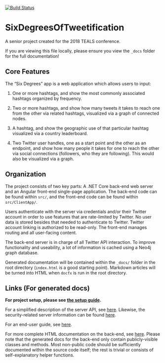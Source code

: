 [![Build Status](https://travis-ci.com/APlagman/SixDegreesOfTweetification.svg?token=iPhZBdmsACsxxyMy4thY&branch=master)](https://travis-ci.com/APlagman/SixDegreesOfTweetification)
# SixDegreesOfTweetification
A senior project created for the 2018 TEALS conference.

If you are viewing this file locally, please ensure you view the `_docs` folder for the full documentation!

## Core Features
The “Six Degrees” app is a web application which allows users to input:

1. One or more hashtags, and show the most commonly associated hashtags organized by frequency.

2. Two or more hashtags, and show how many tweets it takes to reach one from the other via related hashtags, visualized via a graph of connected nodes.

3. A hashtag, and show the geographic use of that particular hashtag visualized via a country leaderboard.

4. Two Twitter user handles, one as a start point and the other as an endpoint, and show how many people it takes for one to reach the other via social connections (followers, who they are following). This would also be visualized via a graph.

## Organization
The project consists of two key parts: A .NET Core back-end web server and an Angular front-end single-page application.
The back-end code can be found within `src/`, and the front-end code can be found within `src/ClientApp/`.

Users authenticate with the server via credentials and/or their Twitter account in order to use features that are rate-limited by Twitter. No user data is stored besides that needed to authenticate to Twitter. Twitter account linking is authorized to be read-only.
The front-end manages routing and all user-facing content.

The back-end server is in charge of all Twitter API interaction. To improve functionality and useability, a lot of information is cached using a Neo4j graph database.

Generated documentation will be contained within the `_docs/` folder in the root directory (`index.html` is a good starting point).
Markdown articles will be turned into HTML when `docfx` is run in the root directory.

## Links (For generated docs)
**For project setup, please see [the setup guide](./articles/Project-Setup.html).**

For a simplified description of the server API, see [here](./articles/Six-Degrees-API.html).
Likewise, the security-related server information can be found [here](./articles/Security.html).

For an end-user guide, see [here](./articles/User-Guide.html).

For more complete HTML documentation on the back-end, see [here](./api/SixDegrees.html).
Please note that the generated docs for the back-end only contain publicly-visible classes and methods. Most non-public code should be sufficiently documented within the source code itself; the rest is trivial or consists of self-explanatory helper functions.